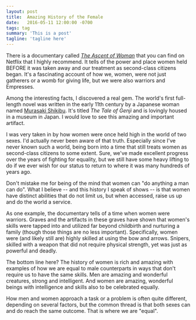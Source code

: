 ```yaml
---
layout: post
title:  Amazing History of the Female
date:   2016-05-11 12:00:00 -0700
tags: tag
summary: 'This is a post'
tagline: 'tagline here'
---
```


There is a documentary called <cite><a href="http://www.ascentofwoman.com/the-series/" rel="nofollow">The Ascent of Woman</a></cite> that you can find on Netflix that I highly recommend. It tells of the power and place women held BEFORE it was taken away and our treatment as second-class citizens began. It's a fascinating account of how we, women, were not just gatherers or a womb for giving life, but we were also warriors and Empresses.

Among the  interesting facts, I discovered a real gem. The world's first full-length novel was written in the early 11th century  by a Japanese woman named [Murasaki Shikibu](https://en.wikipedia.org/wiki/Murasaki_Shikibu). It's titled *The Tale of Genji* and is lovingly housed in a museum in Japan. I would love to see this amazing and important artifact.

I was very taken in by how women were once held high in the world of two sexes. I'd actually never been aware of that truth. Especially since I've never known such a world, being born into a time that still treats women as second-class citizens to some extent. Sure, we've made excellent progress over the years of fighting for equality, but we still have some heavy lifting to do if we ever wish for our status to return to where it was many hundreds of years ago.

Don't mistake me for being of the mind that women can "do anything a man can do". What I believe -- and this history I speak of shows -- is that women have distinct abilities that do not limit us, but when accessed, raise us up and do the world a service.

As one example, the documentary tells of a time when women were warriors. Graves and the artifacts in these graves have shown that women's skills were tapped into and utilized far beyond childbirth and nurturing a family (though those things are no less important). Specifically, women were (and likely still are) highly skilled at using the bow and arrows. Snipers, skilled with a weapon that did not require physical strength, yet was just as powerful and deadly.

The bottom line here? The history of women is rich and amazing with examples of how we are equal to male counterparts in ways that don't require us to have the same skills. Men are amazing and wonderful creatures, strong and intelligent. And women are amazing, wonderful beings with intelligence and skills also to be celebrated equally.

How men and women approach a task or a problem is often quite different, depending on several factors, but the common thread is that both sexes can and do reach the same outcome. That is where we are "equal".